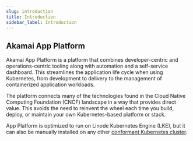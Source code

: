 ```yaml
---
slug: introduction
title: Introduction
sidebar_label: Introduction
---
```


## Akamai App Platform

Akamai App Platform is a platform that combines developer-centric and operations-centric tooling along with automation and a self-service dashboard. This streamlines the application life cycle when using Kubernetes, from development to delivery to the management of containerized application workloads.

The platform connects many of the technologies found in the Cloud Native Computing Foundation (CNCF) landscape in a way that provides direct value. This avoids the need to reinvent the wheel each time you build, deploy, or maintain your own Kubernetes-based platform or stack.

App Platform is optimized to run on Linode Kubernetes Engine (LKE), but it can also be manually installed on any other [conformant Kubernetes cluster](https://www.cncf.io/training/certification/software-conformance/).
